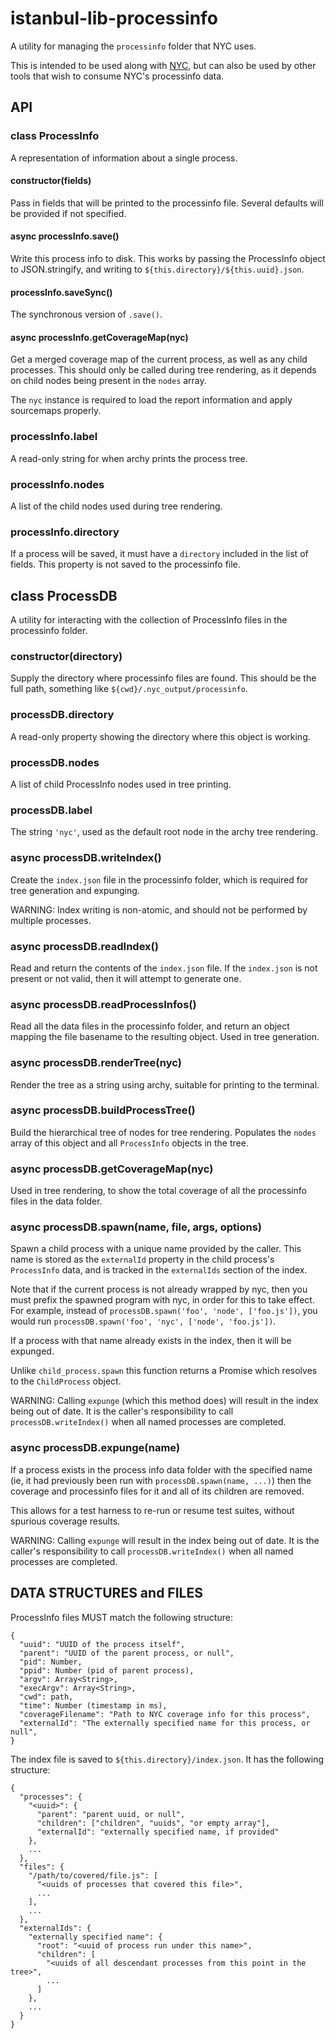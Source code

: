 # istanbul-lib-processinfo

A utility for managing the `processinfo` folder that NYC uses.

This is intended to be used along with [NYC](https://npm.im/nyc), but can also
be used by other tools that wish to consume NYC's processinfo data.

## API

### class ProcessInfo

A representation of information about a single process.

#### constructor(fields)

Pass in fields that will be printed to the processinfo file.  Several defaults
will be provided if not specified.

#### async processInfo.save()

Write this process info to disk.  This works by passing the ProcessInfo object
to JSON.stringify, and writing to `${this.directory}/${this.uuid}.json`.

#### processInfo.saveSync()

The synchronous version of `.save()`.

#### async processInfo.getCoverageMap(nyc)

Get a merged coverage map of the current process, as well as any child
processes.  This should only be called during tree rendering, as it depends on
child nodes being present in the `nodes` array.

The `nyc` instance is required to load the report information and apply
sourcemaps properly.

### processInfo.label

A read-only string for when archy prints the process tree.

### processInfo.nodes

A list of the child nodes used during tree rendering.

### processInfo.directory

If a process will be saved, it must have a `directory` included
in the list of fields.  This property is not saved to the processinfo file.

## class ProcessDB

A utility for interacting with the collection of ProcessInfo files in the
processinfo folder.

### constructor(directory)

Supply the directory where processinfo files are found.  This should be the
full path, something like `${cwd}/.nyc_output/processinfo`.

### processDB.directory

A read-only property showing the directory where this object is working.

### processDB.nodes

A list of child ProcessInfo nodes used in tree printing.

### processDB.label

The string `'nyc'`, used as the default root node in the archy tree rendering.

### async processDB.writeIndex()

Create the `index.json` file in the processinfo folder, which is required for
tree generation and expunging.

WARNING: Index writing is non-atomic, and should not be performed by multiple
processes.

### async processDB.readIndex()

Read and return the contents of the `index.json` file.  If the `index.json` is
not present or not valid, then it will attempt to generate one.

### async processDB.readProcessInfos()

Read all the data files in the processinfo folder, and return an object mapping
the file basename to the resulting object.  Used in tree generation.

### async processDB.renderTree(nyc)

Render the tree as a string using archy, suitable for printing to the terminal.

### async processDB.buildProcessTree()

Build the hierarchical tree of nodes for tree rendering.  Populates the `nodes`
array of this object and all `ProcessInfo` objects in the tree.

### async processDB.getCoverageMap(nyc)

Used in tree rendering, to show the total coverage of all the processinfo files
in the data folder.

### async processDB.spawn(name, file, args, options)

Spawn a child process with a unique name provided by the caller.  This name is
stored as the `externalId` property in the child process's `ProcessInfo` data,
and is tracked in the `externalIds` section of the index.

Note that if the current process is not already wrapped by nyc, then you must
prefix the spawned program with nyc, in order for this to take effect.  For
example, instead of `processDB.spawn('foo', 'node', ['foo.js'])`, you would run
`processDB.spawn('foo', 'nyc', ['node', 'foo.js'])`.

If a process with that name already exists in the index, then it will be
expunged.

Unlike `child_process.spawn` this function returns a Promise which resolves to
the `ChildProcess` object.

WARNING: Calling `expunge` (which this method does) will result in the index
being out of date.  It is the caller's responsibility to call
`processDB.writeIndex()` when all named processes are completed.

### async processDB.expunge(name)

If a process exists in the process info data folder with the specified name
(ie, it had previously been run with `processDB.spawn(name, ...)`) then the
coverage and processinfo files for it and all of its children are removed.

This allows for a test harness to re-run or resume test suites, without
spurious coverage results.

WARNING: Calling `expunge` will result in the index being out of date.  It is
the caller's responsibility to call `processDB.writeIndex()` when all named
processes are completed.

## DATA STRUCTURES and FILES

ProcessInfo files MUST match the following structure:

```
{
  "uuid": "UUID of the process itself",
  "parent": "UUID of the parent process, or null",
  "pid": Number,
  "ppid": Number (pid of parent process),
  "argv": Array<String>,
  "execArgv": Array<String>,
  "cwd": path,
  "time": Number (timestamp in ms),
  "coverageFilename": "Path to NYC coverage info for this process",
  "externalId": "The externally specified name for this process, or null",
}
```

The index file is saved to `${this.directory}/index.json`.  It has
the following structure:

```
{
  "processes": {
    "<uuid>": {
      "parent": "parent uuid, or null",
      "children": ["children", "uuids", "or empty array"],
      "externalId": "externally specified name, if provided"
    },
    ...
  },
  "files": {
    "/path/to/covered/file.js": [
      "<uuids of processes that covered this file>",
      ...
    ],
    ...
  },
  "externalIds": {
    "externally specified name": {
      "root": "<uuid of process run under this name>",
      "children": [
        "<uuids of all descendant processes from this point in the tree>",
        ...
      ]
    },
    ...
  }
}
```
